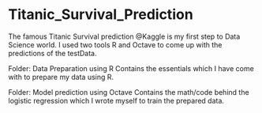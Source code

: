 # Titanic_Survival_Prediction
The famous Titanic Survival prediction @Kaggle is my first step to Data Science world. I used two tools R and Octave to come up with the predictions of the testData.

Folder: Data Preparation using R
Contains the essentials which I have come with to prepare my data using R.

Folder: Model prediction using Octave
Contains the math/code behind the logistic regression which I wrote myself to train the prepared data.
